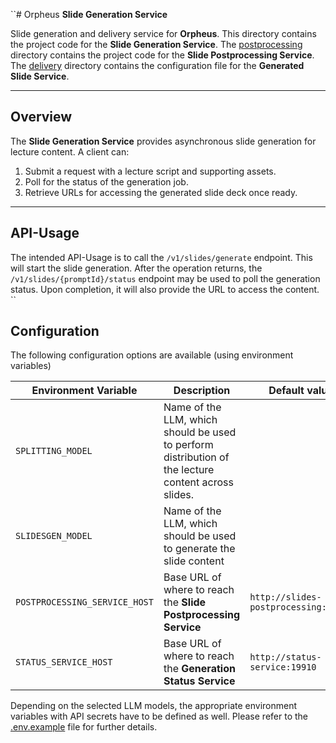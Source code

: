``# Orpheus **Slide Generation Service**

Slide generation and delivery service for **Orpheus**.
This directory contains the project code for the **Slide Generation Service**.
The [postprocessing](postprocessing/README.md) directory contains the project code for the **Slide Postprocessing Service**.
The [delivery](delivery/README.md) directory contains the configuration file for the **Generated Slide Service**.

---

## Overview

The **Slide Generation Service** provides asynchronous slide generation for lecture content.
A client can:

1. Submit a request with a lecture script and supporting assets.
2. Poll for the status of the generation job.
3. Retrieve URLs for accessing the generated slide deck once ready.

---

## API-Usage

The intended API-Usage is to call the `/v1/slides/generate` endpoint. This will start the slide generation.
After the operation returns, the `/v1/slides/{promptId}/status` endpoint may be used to poll the generation status.
Upon completion, it will also provide the URL to access the content.
``

## Configuration

The following configuration options are available (using environment variables)

| Environment Variable          | Description                                                                                         | Default value                        |
|-------------------------------|-----------------------------------------------------------------------------------------------------|--------------------------------------|
| `SPLITTING_MODEL`             | Name of the LLM, which should be used to perform distribution of the lecture content across slides. |                                      |
| `SLIDESGEN_MODEL`             | Name of the LLM, which should be used to generate the slide content                                 |                                      |
| `POSTPROCESSING_SERVICE_HOST` | Base URL of where to reach the **Slide Postprocessing Service**                                     | `http://slides-postprocessing:30607` |
| `STATUS_SERVICE_HOST`         | Base URL of where to reach the **Generation Status Service**                                        | `http://status-service:19910`        |

Depending on the selected LLM models, the appropriate environment variables with API secrets have to be defined as well.
Please refer to the [.env.example](.env.example) file for further details.
